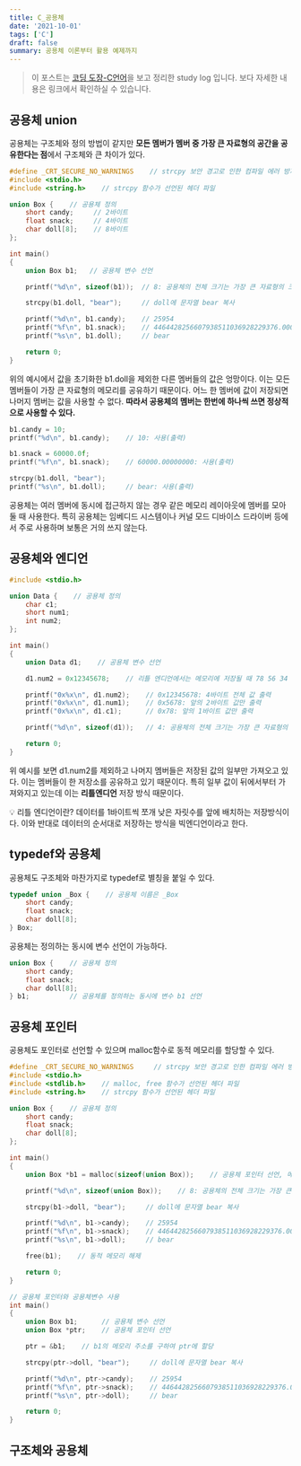 ```yaml
---
title: C_공용체
date: '2021-10-01'
tags: ['C']
draft: false
summary: 공용체 이론부터 활용 예제까지
---
```


> 이 포스트는 [코딩 도장-C언어](https://dojang.io)을 보고 정리한 study log 입니다. 보다 자세한 내용은 링크에서 확인하실 수 있습니다.

## 공용체 union

공용체는 구조체와 정의 방법이 같지만 **모든 멤버가 멤버 중 가장 큰 자료형의 공간을 공유한다는 점**에서 구조체와 큰 차이가 있다.

```c++
#define _CRT_SECURE_NO_WARNINGS    // strcpy 보안 경고로 인한 컴파일 에러 방지
#include <stdio.h>
#include <string.h>    // strcpy 함수가 선언된 헤더 파일

union Box {    // 공용체 정의
    short candy;     // 2바이트
    float snack;     // 4바이트
    char doll[8];    // 8바이트
};

int main()
{
    union Box b1;   // 공용체 변수 선언

    printf("%d\n", sizeof(b1));  // 8: 공용체의 전체 크기는 가장 큰 자료형의 크기

    strcpy(b1.doll, "bear");     // doll에 문자열 bear 복사

    printf("%d\n", b1.candy);    // 25954
    printf("%f\n", b1.snack);    // 4464428256607938511036928229376.000000
    printf("%s\n", b1.doll);     // bear

    return 0;
}
```

위의 예시에서 값을 초기화한 b1.doll을 제외한 다른 멤버들의 값은 엉망이다. 이는 모든 멤버들이 가장 큰 자료형의 메모리를 공유하기 때문이다. 어느 한 멤버에 값이 저장되면 나머지 멤버는 값을 사용할 수 없다. **따라서 공용체의 멤버는 한번에 하나씩 쓰면 정상적으로 사용할 수 있다.**

```c++
b1.candy = 10;
printf("%d\n", b1.candy);    // 10: 사용(출력)

b1.snack = 60000.0f;
printf("%f\n", b1.snack);    // 60000.00000000: 사용(출력)

strcpy(b1.doll, "bear");
printf("%s\n", b1.doll);     // bear: 사용(출력)
```

공용체는 여러 멤버에 동시에 접근하지 않는 경우 같은 메모리 레이아웃에 멤버를 모아둘 때 사용한다. 특히 공용체는 임베디드 시스템이나 커널 모드 디바이스 드라이버 등에서 주로 사용하며 보통은 거의 쓰지 않는다.

## 공용체와 엔디언

```c++
#include <stdio.h>

union Data {    // 공용체 정의
    char c1;
    short num1;
    int num2;
};

int main()
{
    union Data d1;    // 공용체 변수 선언

    d1.num2 = 0x12345678;    // 리틀 엔디언에서는 메모리에 저장될 때 78 56 34 12로 저장됨

    printf("0x%x\n", d1.num2);    // 0x12345678: 4바이트 전체 값 출력
    printf("0x%x\n", d1.num1);    // 0x5678: 앞의 2바이트 값만 출력
    printf("0x%x\n", d1.c1);      // 0x78: 앞의 1바이트 값만 출력

    printf("%d\n", sizeof(d1));   // 4: 공용체의 전체 크기는 가장 큰 자료형의 크기

    return 0;
}
```

위 예시를 보면 d1.num2를 제외하고 나머지 멤버들은 저장된 값의 일부만 가져오고 있다. 이는 멤버들이 한 저장소를 공유하고 있기 때문이다. 특히 일부 값이 뒤에서부터 가져와지고 있는데 이는 **리틀엔디언** 저장 방식 때문이다.

💡 리틀 엔디언이란?
데이터를 1바이트씩 쪼개 낮은 자릿수를 앞에 배치하는 저장방식이다. 이와 반대로 데이터의 순서대로 저장하는 방식을 빅엔디언이라고 한다.

## typedef와 공용체

공용체도 구조체와 마찬가지로 typedef로 별칭을 붙일 수 있다.

```c++
typedef union _Box {    // 공용체 이름은 _Box
    short candy;
    float snack;
    char doll[8];
} Box;
```

공용체는 정의하는 동시에 변수 선언이 가능하다.

```c++
union Box {    // 공용체 정의
    short candy;
    float snack;
    char doll[8];
} b1;          // 공용체를 정의하는 동시에 변수 b1 선언
```

## 공용체 포인터

공용체도 포인터로 선언할 수 있으며 malloc함수로 동적 메모리를 할당할 수 있다.

```c++
#define _CRT_SECURE_NO_WARNINGS     // strcpy 보안 경고로 인한 컴파일 에러 방지
#include <stdio.h>
#include <stdlib.h>    // malloc, free 함수가 선언된 헤더 파일
#include <string.h>    // strcpy 함수가 선언된 헤더 파일

union Box {    // 공용체 정의
    short candy;
    float snack;
    char doll[8];
};

int main()
{
    union Box *b1 = malloc(sizeof(union Box));    // 공용체 포인터 선언, 메모리 할당

    printf("%d\n", sizeof(union Box));    // 8: 공용체의 전체 크기는 가장 큰 자료형의 크기

    strcpy(b1->doll, "bear");     // doll에 문자열 bear 복사

    printf("%d\n", b1->candy);    // 25954
    printf("%f\n", b1->snack);    // 4464428256607938511036928229376.000000
    printf("%s\n", b1->doll);     // bear

    free(b1);    // 동적 메모리 해제

    return 0;
}

// 공용체 포인터와 공용체변수 사용
int main()
{
    union Box b1;      // 공용체 변수 선언
    union Box *ptr;    // 공용체 포인터 선언

    ptr = &b1;    // b1의 메모리 주소를 구하여 ptr에 할당

    strcpy(ptr->doll, "bear");     // doll에 문자열 bear 복사

    printf("%d\n", ptr->candy);    // 25954
    printf("%f\n", ptr->snack);    // 4464428256607938511036928229376.000000
    printf("%s\n", ptr->doll);     // bear

    return 0;
}
```

## 구조체와 공용체

